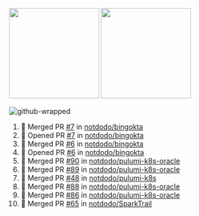 <a href="https://github.com/notdodo"><img src="https://github-readme-stats.vercel.app/api?username=notdodo&count_private=true&theme=dark" height="180" /></a> <a href="https://github.com/notdodo"><img src="https://github-readme-stats.vercel.app/api/top-langs/?username=notdodo&langs_count=8&theme=dark&hide=tex,java,html,css&layout=compact" height="180" /></a>

![github-wrapped](https://github.com/notdodo/notdodo/assets/6991986/fb310ed4-7b6b-48dd-a447-4c85e6000edb)

<!--START_SECTION:activity-->
1. 🎉 Merged PR [#7](https://github.com/notdodo/bingokta/pull/7) in [notdodo/bingokta](https://github.com/notdodo/bingokta)
2. 💪 Opened PR [#7](https://github.com/notdodo/bingokta/pull/7) in [notdodo/bingokta](https://github.com/notdodo/bingokta)
3. 🎉 Merged PR [#6](https://github.com/notdodo/bingokta/pull/6) in [notdodo/bingokta](https://github.com/notdodo/bingokta)
4. 💪 Opened PR [#6](https://github.com/notdodo/bingokta/pull/6) in [notdodo/bingokta](https://github.com/notdodo/bingokta)
5. 🎉 Merged PR [#90](https://github.com/notdodo/pulumi-k8s-oracle/pull/90) in [notdodo/pulumi-k8s-oracle](https://github.com/notdodo/pulumi-k8s-oracle)
6. 🎉 Merged PR [#89](https://github.com/notdodo/pulumi-k8s-oracle/pull/89) in [notdodo/pulumi-k8s-oracle](https://github.com/notdodo/pulumi-k8s-oracle)
7. 🎉 Merged PR [#48](https://github.com/notdodo/pulumi-k8s/pull/48) in [notdodo/pulumi-k8s](https://github.com/notdodo/pulumi-k8s)
8. 🎉 Merged PR [#88](https://github.com/notdodo/pulumi-k8s-oracle/pull/88) in [notdodo/pulumi-k8s-oracle](https://github.com/notdodo/pulumi-k8s-oracle)
9. 🎉 Merged PR [#86](https://github.com/notdodo/pulumi-k8s-oracle/pull/86) in [notdodo/pulumi-k8s-oracle](https://github.com/notdodo/pulumi-k8s-oracle)
10. 🎉 Merged PR [#65](https://github.com/notdodo/SparkTrail/pull/65) in [notdodo/SparkTrail](https://github.com/notdodo/SparkTrail)
<!--END_SECTION:activity-->
